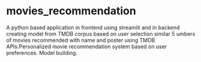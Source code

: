 # movies_recommendation
A python based application in frontend using streamlit and in backend creating model from TMDB corpus based on user selection similar 5 umbers of movies recommended with name and poster using TMDB APIs.Personalized movie recommendation system based on user preferences. Model building. 
